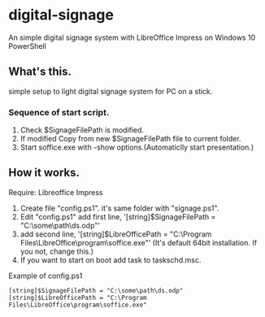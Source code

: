 # digital-signage
An simple digital signage system with LibreOffice Impress on Windows 10 PowerShell

## What's this.

simple setup to light digital signage system for PC on a stick.

### Sequence of start script.

1. Check $SignageFilePath is modified.
1. If modified Copy from new $SignageFilePath file to current folder.
1. Start soffice.exe with -show options.(Automaticlly start presentation.)

## How it works.

Require: Libreoffice Impress

1. Create file "config.ps1". it's same folder with "signage.ps1".
1. Edit "config.ps1" add first line, '[string]$SignageFilePath = "C:\some\path\ds.odp"'
1. add second line, '[string]$LibreOfficePath = "C:\Program Files\LibreOffice\program\soffice.exe"' (It's default 64bit installation. If you not, change this.)
1. If you want to start on boot add task to taskschd.msc.

Example of config.ps1

```
[string]$SignageFilePath = "C:\some\path\ds.odp"
[string]$LibreOfficePath = "C:\Program Files\LibreOffice\program\soffice.exe"
```

